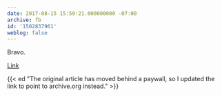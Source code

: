 ```yaml
---
date: 2017-08-15 15:59:21.000000000 -07:00
archive: fb
id: '1502837961'
weblog: false
---
```


Bravo.

[Link](https://web.archive.org/web/20201112042549/https://www.economist.com/international/2017/08/19/the-e-mail-larry-page-should-have-written-to-james-damore?fsrc=scn%2Fpn%2Fte%2Fbl%2Fed%2F)

{{< ed "The original article has moved behind a paywall, so I updated the link to point to archive.org instead." >}}